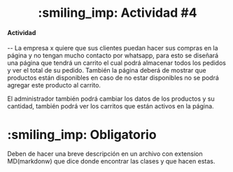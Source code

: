 <h1 align="center"> :smiling_imp: Actividad #4 </h1>

<h4>Actividad</h4>

-- La empresa x quiere que sus clientes puedan hacer sus compras en la página y no tengan mucho contacto por whatsapp, para esto se diseñará una página que tendrá un carrito el cual podrá almacenar todos los pedidos y ver el total de su pedido. También la página deberá de mostrar que productos están disponibles en caso de no estar disponibles no se podrá agregar este producto al carrito.

El administrador también podrá cambiar los datos de los productos y su cantidad, también podrá ver los carritos que están activos en la página.

<h1 align="start"> :smiling_imp: Obligatorio </h1>

Deben de hacer una breve descripción en un archivo con extension MD(markdonw) que dice donde encontrar las clases y que hacen estas.



